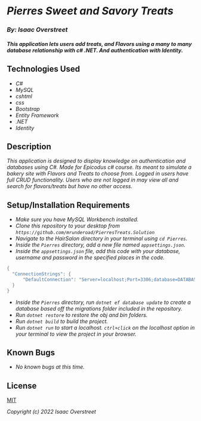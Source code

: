 # _Pierres Sweet and Savory Treats_

### _By: Isaac Overstreet_

#### _This application lets users add treats, and Flavors using a many to many database relationship with c# .NET. And authentication with Identity._

## Technologies Used

* _C#_
* _MySQL_
* _cshtml_
* _css_
* _Bootstrap_
* _Entity Framework_
* _.NET_
* _Identity_

## Description

_This application is designed to display knowledge on authentication and databases using C#. Made for Epicodus c# course. Its meant to simulate a bakery site with Flavors and Treats to choose from. Logged in users have full CRUD functionality. Users who are not logged in may view all and search for flavors/treats but have no other access._

## Setup/Installation Requirements

* _Make sure you have MySQL Workbench installed._
* _Clone this repository to your desktop from `https://github.com/mrunderoad/PierresTreats.Solution`_
* _Navigate to the HairSalon directory in your terminal using `cd Pierres`._
* _Inside the `Pierres` directory, add a new file named `appsettings.json`._
* _Inside the `appsettings.json` file, add this code with your database, username and password in the specified places in the code._ 
```c#
{
  "ConnectionStrings": {
      "DefaultConnection": "Server=localhost;Port=3306;database=DATABASE HERE;uid=USERNAME;pwd=PASSWORD;"
  }
}
```
* _Inside the `Pierres` directory, run `dotnet ef database update` to create a database based off the migrations folder included in the repository._
* _Run `dotnet restore` to restore the obj and bin folders._
* _Run `dotnet build` to build the project._
* _Run `dotnet run` to start a localhost. `ctrl+click` on the localhost option in your terminal to view the project in your browser._

## Known Bugs

* _No known bugs at this time._

## License

[MIT](https://opensource.org/licenses/MIT)

_Copyright (c) 2022  Isaac Overstreet_